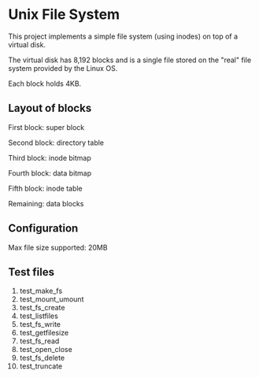 # Unix File System

This project implements a simple file system (using inodes) on top of a virtual disk.

The virtual disk has 8,192 blocks and is a single file stored on the "real" file system provided by the Linux OS.

Each block holds 4KB.

## Layout of blocks

First block: super block

Second block: directory table

Third block: inode bitmap

Fourth block: data bitmap

Fifth block: inode table

Remaining: data blocks

## Configuration

Max file size supported: 20MB

## Test files

1. test_make_fs
2. test_mount_umount
3. test_fs_create
4. test_listfiles
5. test_fs_write
6. test_getfilesize
7. test_fs_read
8. test_open_close
9. test_fs_delete
10. test_truncate
